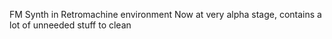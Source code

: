 FM Synth in Retromachine environment
Now at very alpha stage, contains a lot of unneeded stuff to clean
